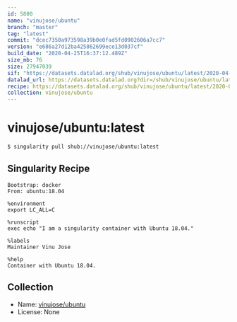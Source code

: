 ```yaml
---
id: 5800
name: "vinujose/ubuntu"
branch: "master"
tag: "latest"
commit: "dcec7350a973598a39b0e0fad5fd0902606a7cc7"
version: "e686a27d12ba425862699ece13d037cf"
build_date: "2020-04-25T16:37:12.489Z"
size_mb: 76
size: 27947039
sif: "https://datasets.datalad.org/shub/vinujose/ubuntu/latest/2020-04-25-dcec7350-e686a27d/e686a27d12ba425862699ece13d037cf.simg"
datalad_url: https://datasets.datalad.org?dir=/shub/vinujose/ubuntu/latest/2020-04-25-dcec7350-e686a27d/
recipe: https://datasets.datalad.org/shub/vinujose/ubuntu/latest/2020-04-25-dcec7350-e686a27d/Singularity
collection: vinujose/ubuntu
---
```


# vinujose/ubuntu:latest

```bash
$ singularity pull shub://vinujose/ubuntu:latest
```

## Singularity Recipe

```singularity
Bootstrap: docker
From: ubuntu:18.04

%environment
export LC_ALL=C

%runscript
exec echo "I am a singularity container with Ubuntu 18.04."

%labels
Maintainer Vinu Jose

%help
Container with Ubuntu 18.04.
```

## Collection

 - Name: [vinujose/ubuntu](https://github.com/vinujose/ubuntu)
 - License: None

